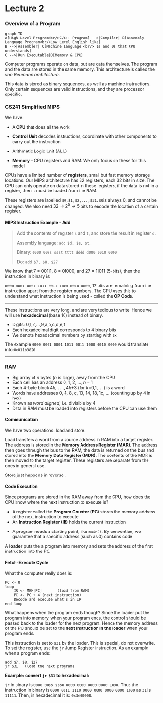 # Lecture 2

### Overview of a Program 

```mermaid
graph TD
A[High Level Program<br/>C/C++ Program] -->|Compiler| B[Assembly Language Program<br/>Low Level English like]
B -->|Assembler| C[Machine Language <br/> 1s and 0s that CPU understands]
C -->|Run Executable|D[Memory & CPU]
```

Computer programs operate on data, but are data themselves. The program and the data are stored in the same memory. This architecture is called the *von Neumann architecture*. 

This data is stored as binary sequences, as well as machine instructions. Only certain sequences are valid instructions, and they are processor specific. 

### CS241 Simplified MIPS

We have:

- A **CPU** that does all the work
- **Control Unit** decodes instructions, coordinate with other components to carry out the instruction

- Arithmetic Logic Unit (ALU)

- **Memory** - CPU registers and RAM. We only focus on these for this model

CPUs have a limited number of **registers**, small but fast memory storage locations. Our MIPS architecture has 32 registers, each 32 bits in size. The CPU can only operate on data stored in these registers, if the data is not in a register, then it must be loaded from the RAM. 

These registers are labelled `$0,$1,$2,...,$31`. `$0`is always 0, and cannot be changed. We also need $32 \rightarrow 2^5 \rightarrow  5$ bits to encode the location of a certain register.

#### MIPS Instruction Example - Add

> Add the contents of register `s` and `t`, and store the result in register `d`. 
>
> Assembly language: `add $d, $s, $t`. 
>
> Binary: `0000 00ss ssst tttt dddd d000 0010 0000`
>
> Do: `add $7, $8, $27` 

We know that 7 = 00111, 8 = 01000, and 27 = 11011 (5-bits), then the instruction in binary is:

`0000 0001 0001 1011 0011 1000 0010 0000`, 17 bits are remaining from the instruction apart from the register numbers. The CPU uses this to understand what instruction is being used - called the **OP Code**.

---

These instructions are very long, and are very tedious to write. Hence we will use **hexadecimal** (base 16) instead of binary.

* Digits: 0,1,2,…,9,a,b,c,d,e,f
* Each hexadecimal digit corresponds to 4 binary bits
* We denote hexadecimal numbers by starting with `0x`

The example `0000 0001 0001 1011 0011 1000 0010 0000` would translate into:`0x011b3820`

---

### RAM

- Big array of $n$ bytes ($n$ is large), away from the CPU 
- Each cell has an address 0, 1, 2, ..., $n-1$
- Each 4-byte block 4*k*, . . ., 4*k*+3 (for *k*=0,1,. . .) is a word 
- Words have addresses 0, 4, 8, c, 10, 14, 18, 1c, … (counting up by 4 in hex)
- Known as *word aligned*; i.e. divisible by 4 
- Data in RAM must be loaded into registers before the CPU can use them 

#### Communication

We have two operations: load and store.

Load transfers a word from a source address in RAM into a target register. The address is stored in the **Memory Address Register (MAR)**. The address then goes through the bus to the RAM, the data is returned on the bus and stored into the **Memory Data Register (MDR)**. The contents of the MDR is then moved to the target register. These registers are separate from the ones in general use.

Store just happens in reverse .

#### Code Execution

Since programs are stored in the RAM away from the CPU, how does the CPU know where the next instruction to execute is?

* A register called the **Program Counter (PC)** stores the memory address of the next instruction to execute
* An **Instruction Register (IR)** holds the current instruction

- A program needs a starting point, like `main()`. By convention, we guarantee that a specific address (such as 0) contains code

A **loader** puts the a program into memory and sets the address of the first instruction into the PC.

#### Fetch-Execute Cycle

What the computer really does is:

```assembly
PC <- 0
loop
	IR <- MEM[PC]		(load from RAM)
	PC <- PC + 4 (next instruction)
	Decode and execute what's in IR
end loop
```

What happens when the program ends though? Since the loader put the program into memory, when your program ends, the control should be passed back to the loader for the next program. Hence the memory address of the PC should be set to the **next instruction in the loader** when your program ends.

This instruction is set to `$31` by the loader. This is special, do not overwrite. To set the register, use the `jr` Jump Register instruction. As an example when a program ends:

```assembly
add $7, $8, $27
jr $31   (load the next program)
```

**Example: convert `jr $31` to hexadecimal:**

`jr` in binary is `0000 00ss sss0 0000 0000 0000 0000 1000`. Thus the instruction in binary is `0000 0011 1110 0000 0000 0000 0000 1000` as `31` is `11111`. Then, in hexadecimal it is: `0x3e00008`.

